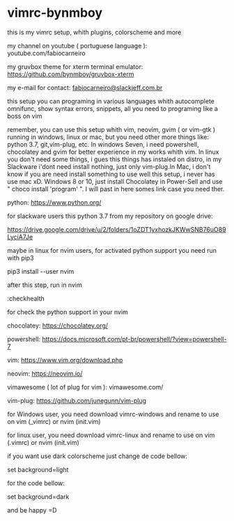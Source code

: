 # vimrc-bynmboy
this is my vimrc setup, whith plugins, colorscheme and more

my channel on youtube ( portuguese language ):
youtube.com/fabiocarneiro

my gruvbox theme for xterm terminal emulator:
https://github.com/bynmboy/gruvbox-xterm

my e-mail for contact:
fabiocarneiro@slackjeff.com.br

this setup you can programing in various languages whith autocomplete
omnifunc, show syntax errors, snippets, all you need to programing like a boss on vim

remember, you can use this setup whith vim, neovim, gvim ( or vim-gtk )
running in windows, linux or mac, but you need other more things like:
python 3.7, git,vim-plug, etc. In windows Seven, i need powershell,
chocolatey and gvim for better experience in my works whith vim.
In linux you don't need some things, i gues this things has instaled on distro,
in my Slackware i'dont need install nothing, just only vim-plug.In Mac, 
i don't know if you are need install something to use well this setup, 
i never has use mac xD. Windows 8 or 10, just install Chocolatey in Power-Sell and
use " choco install 'program' ". I will past in here somes link case you need ther.

python:
https://www.python.org/

for slackware users this python 3.7 from my repository on google drive:

https://drive.google.com/drive/u/2/folders/1oZDT1yxhozkJKWwSNB76uO89LyciA7Je

maybe in linux for nvim users, for activated python support
you need run with pip3

pip3 install --user nvim


after this step, run in nvim 

:checkhealth 

for check the python support in your nvim

chocolatey:
https://chocolatey.org/

powershell:
https://docs.microsoft.com/pt-br/powershell/?view=powershell-7

vim:
https://www.vim.org/download.php

neovim:
https://neovim.io/

vimawesome ( lot of plug for vim ):
vimawesome.com/

vim-plug:
https://github.com/junegunn/vim-plug

for Windows user, you need download vimrc-windows and rename 
to use on vim (_vimrc) or nvim (init.vim)

for linux user, you need download vimrc-linux and rename to
use on vim (.vimrc) or nvim (init.vim)


if you want use dark colorscheme just change de code bellow:

set background=light

for the code bellow:

set background=dark

and be happy =D
